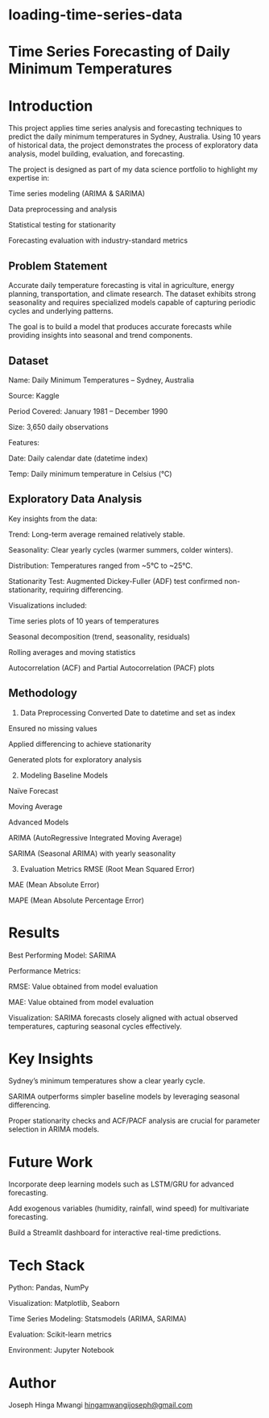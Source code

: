 # loading-time-series-data
# Time Series Forecasting of Daily Minimum Temperatures

# Introduction
This project applies time series analysis and forecasting techniques to predict the daily minimum temperatures in Sydney, Australia. Using 10 years of historical data, the project demonstrates the process of exploratory data analysis, model building, evaluation, and forecasting.

The project is designed as part of my data science portfolio to highlight my expertise in:

Time series modeling (ARIMA & SARIMA)

Data preprocessing and analysis

Statistical testing for stationarity

Forecasting evaluation with industry-standard metrics

 ## Problem Statement ## 
Accurate daily temperature forecasting is vital in agriculture, energy planning, transportation, and climate research.
The dataset exhibits strong seasonality and requires specialized models capable of capturing periodic cycles and underlying patterns.

The goal is to build a model that produces accurate forecasts while providing insights into seasonal and trend components.

## Dataset ##
Name: Daily Minimum Temperatures – Sydney, Australia

Source: Kaggle

Period Covered: January 1981 – December 1990

Size: 3,650 daily observations

Features:

Date: Daily calendar date (datetime index)

Temp: Daily minimum temperature in Celsius (°C)

## Exploratory Data Analysis
Key insights from the data:

Trend: Long-term average remained relatively stable.

Seasonality: Clear yearly cycles (warmer summers, colder winters).

Distribution: Temperatures ranged from ~5°C to ~25°C.

Stationarity Test: Augmented Dickey-Fuller (ADF) test confirmed non-stationarity, requiring differencing.

Visualizations included:

Time series plots of 10 years of temperatures

Seasonal decomposition (trend, seasonality, residuals)

Rolling averages and moving statistics

Autocorrelation (ACF) and Partial Autocorrelation (PACF) plots

## Methodology ##
1. Data Preprocessing
Converted Date to datetime and set as index

Ensured no missing values

Applied differencing to achieve stationarity

Generated plots for exploratory analysis

2. Modeling
Baseline Models

Naïve Forecast

Moving Average

Advanced Models

ARIMA (AutoRegressive Integrated Moving Average)

SARIMA (Seasonal ARIMA) with yearly seasonality

3. Evaluation Metrics
RMSE (Root Mean Squared Error)

MAE (Mean Absolute Error)

MAPE (Mean Absolute Percentage Error)

# Results
Best Performing Model: SARIMA

Performance Metrics:

RMSE: Value obtained from model evaluation

MAE: Value obtained from model evaluation

Visualization: SARIMA forecasts closely aligned with actual observed temperatures, capturing seasonal cycles effectively.

 # Key Insights
Sydney’s minimum temperatures show a clear yearly cycle.

SARIMA outperforms simpler baseline models by leveraging seasonal differencing.

Proper stationarity checks and ACF/PACF analysis are crucial for parameter selection in ARIMA models.

 # Future Work
Incorporate deep learning models such as LSTM/GRU for advanced forecasting.

Add exogenous variables (humidity, rainfall, wind speed) for multivariate forecasting.

Build a Streamlit dashboard for interactive real-time predictions.

# Tech Stack
Python: Pandas, NumPy

Visualization: Matplotlib, Seaborn

Time Series Modeling: Statsmodels (ARIMA, SARIMA)

Evaluation: Scikit-learn metrics

Environment: Jupyter Notebook

# Author
Joseph Hinga  Mwangi
hingamwangijoseph@gmail.com
